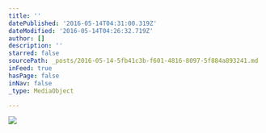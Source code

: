 ```yaml
---
title: ''
datePublished: '2016-05-14T04:31:00.319Z'
dateModified: '2016-05-14T04:26:32.719Z'
author: []
description: ''
starred: false
sourcePath: _posts/2016-05-14-5fb41c3b-f601-4816-8097-5f884a893241.md
inFeed: true
hasPage: false
inNav: false
_type: MediaObject

---
```

![](https://the-grid-user-content.s3-us-west-2.amazonaws.com/332c26da-b806-48d9-ae89-d1db976fcb35.jpg)
